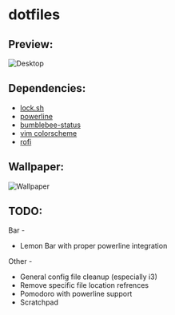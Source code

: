 # dotfiles

## Preview:

![Desktop](http://i.imgur.com/bD6SPxd.png)

## Dependencies:

* [lock.sh](https://github.com/resloved/lock.sh)
* [powerline](https://github.com/powerline/powerline)
* [bumblebee-status](https://github.com/tobi-wan-kenobi/bumblebee-status)
* [vim colorscheme](https://github.com/resloved/myokai)
* [rofi](https://davedavenport.github.io/rofi/)

## Wallpaper:

![Wallpaper](http://i.imgur.com/QXkeC4r.png)

## TODO:

Bar -
* Lemon Bar with proper powerline integration

Other -
* General config file cleanup (especially i3)
* Remove specific file location refrences
* Pomodoro with powerline support
* Scratchpad
